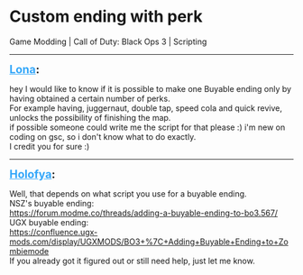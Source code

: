 # Custom ending with perk
Game Modding | Call of Duty: Black Ops 3 | Scripting

---
<strong style="font-size: 1.4em;"><span style="text-decoration: underline;text-decoration-color: #34a7f9;"><span style="color:#34a7f9;">Lona</span></span>:</strong>

<p>hey I would like to know if it is possible to make one Buyable ending only by having obtained a certain number of perks.<br />For example having, juggernaut, double tap, speed cola and quick revive, unlocks the possibility of finishing the map.<br />if possible someone could write me the script for that please :) i&#39;m new on coding on gsc, so i don&#39;t know what to do exactly.<br />I credit you for sure :)</p>

---
<strong style="font-size: 1.4em;"><span style="text-decoration: underline;text-decoration-color: #34a7f9;"><span style="color:#34a7f9;">Holofya</span></span>:</strong>

<p>Well, that depends on what script you use for a buyable ending.<br />NSZ&#39;s buyable ending:<br /><a href="https://forum.modme.co/threads/adding-a-buyable-ending-to-bo3.567/">https://forum.modme.co/threads/adding-a-buyable-ending-to-bo3.567/</a><br />UGX buyable ending:<br /><a href="https://confluence.ugx-mods.com/display/UGXMODS/BO3+%7C+Adding+Buyable+Ending+to+Zombiemode">https://confluence.ugx-mods.com/display/UGXMODS/BO3+%7C+Adding+Buyable+Ending+to+Zombiemode</a><br />If you already got it figured out or still need help, just let me know.</p>
